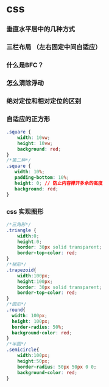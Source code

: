 # css
### 垂直水平居中的几种方式
### 三栏布局 （左右固定中间自适应）
### 什么是BFC？
### 怎么清除浮动
### 绝对定位和相对定位的区别
### 自适应的正方形
```css
.square {
    width: 10vw;
    height: 10vw;
    background: red;
}
/*第二种*/
.square {
   width: 10%;
   padding-bottom: 10%; 
   height: 0; // 防止内容撑开多余的高度
   background: red;
}
```
### css 实现图形
```css
/*三角形*/
.triangle {
    width:0;
    height:0;
    border: 30px solid transparent;
    border-top-color: red;
}
/*梯形*/
.trapezoid{
    width:100px;
    height:100px;
    border: 30px solid transparent;
    border-top-color: red;
}
/*圆形*/
.round{
  width: 100px;
  height: 100px;
  border-radius: 50%;
  background-color: red;
}
/*半圆*/
.semicircle{
    width:100px;
    height:50px;
    border-radius: 50px 50px 0 0;
    background-color: red;
}
```
